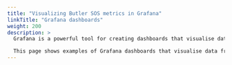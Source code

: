 ```yaml
---
title: "Visualizing Butler SOS metrics in Grafana"
linkTitle: "Grafana dashboards"
weight: 200
description: >
  Grafana is a powerful tool for creating dashboards that visualise data from various sources. 

  This page shows examples of Grafana dashboards that visualise data from Butler SOS.
---
```

